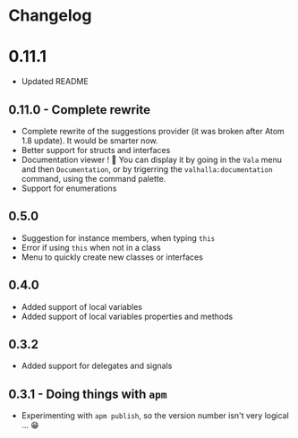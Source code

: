 # Changelog

# 0.11.1
- Updated README

## 0.11.0 - Complete rewrite
- Complete rewrite of the suggestions provider (it was broken after Atom 1.8 update). It would be smarter now.
- Better support for structs and interfaces
- Documentation viewer ! :book: You can display it by going in the `Vala` menu and then `Documentation`, or by trigerring the `valhalla:documentation` command, using the command palette.
- Support for enumerations

## 0.5.0
- Suggestion for instance members, when typing `this`
- Error if using `this` when not in a class
- Menu to quickly create new classes or interfaces

## 0.4.0
- Added support of local variables
- Added support of local variables properties and methods

## 0.3.2
* Added support for delegates and signals

## 0.3.1 - Doing things with `apm`
* Experimenting with `apm publish`, so the version number isn't very logical ... :grin:
